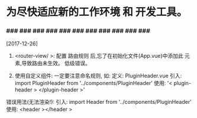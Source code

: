 # 为尽快适应新的工作环境 和 开发工具。

### ### ### ### ### ### ### ### ### ### ### ### ###
[2017-12-26]
1. &lt;router-view/ &gt;:
配置 路由规则 后,忘了在初始化文件(App.vue)中添加此 元素,导致路由未生效。
低级错误。

2. 使用自定义组件:
一定要注意命名规则, 如:
定义:
PluginHeader.vue
引入:
import PluginHeader from '../components/PluginHeader'
使用:
'&lt; plugin-header &gt; &lt;/plugin-header &gt;'

错误用法(无法渲染!):
引入:
import Header from '../components/PluginHeader'
使用:
&lt;header &gt;&lt;/header &gt;
